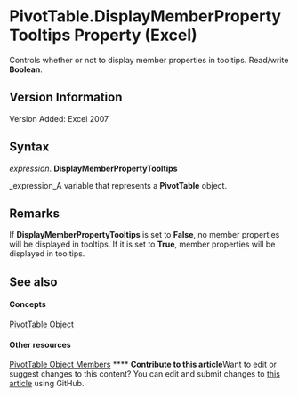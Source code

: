 
# PivotTable.DisplayMemberPropertyTooltips Property (Excel)

Controls whether or not to display member properties in tooltips. Read/write  **Boolean**.


## Version Information

Version Added: Excel 2007 


## Syntax

 _expression_. **DisplayMemberPropertyTooltips**

 _expression_A variable that represents a  **PivotTable** object.


## Remarks

If  **DisplayMemberPropertyTooltips** is set to **False**, no member properties will be displayed in tooltips. If it is set to  **True**, member properties will be displayed in tooltips.


## See also


#### Concepts


 [PivotTable Object](a9c1d4a0-78a9-f9a6-6daf-91cb63e45842.md)
#### Other resources


 [PivotTable Object Members](8e8d1692-cf32-63c6-a1f6-54ddcc2a4964.md)
****   **Contribute to this article**Want to edit or suggest changes to this content? You can edit and submit changes to  [this article](https://github.com/jhershey00/VBA_Excel_Test/OpenXMLCon/articles/c91c6030-9e61-ae09-8973-53b28f1edd0c.md) using GitHub.

